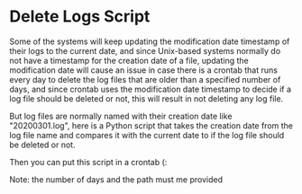 # Delete Logs Script
Some of the systems will keep updating the modification date timestamp of their logs to the current date, and since Unix-based systems normally do not have a timestamp for the creation date of a file, updating the modification date will cause an issue in case there is a crontab that runs every day to delete the log files that are older than a specified number of days, and since crontab uses the modification date timestamp to decide if a log file should be deleted or not, this will result in not deleting any log file.

But log files are normally named with their creation date like "20200301.log", here is a Python script that takes the creation date from the log file name and compares it with the current date to if the log file should be deleted or not.

Then you can put this script in a crontab (:

Note: the number of days and the path must me provided
